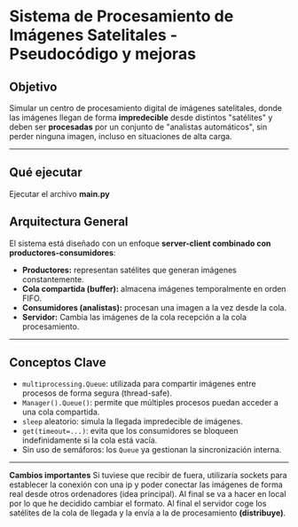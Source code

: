 # Sistema de Procesamiento de Imágenes Satelitales - Pseudocódigo y mejoras

## Objetivo

Simular un centro de procesamiento digital de imágenes satelitales, donde las imágenes llegan de forma **impredecible** desde distintos "satélites" y deben ser **procesadas** por un conjunto de "analistas automáticos", sin perder ninguna imagen, incluso en situaciones de alta carga.

---

## Qué ejecutar
Ejecutar el archivo **main.py**

## Arquitectura General

El sistema está diseñado con un enfoque **server-client combinado con productores-consumidores**:

- **Productores:** representan satélites que generan imágenes constantemente.
- **Cola compartida (buffer):** almacena imágenes temporalmente en orden FIFO.
- **Consumidores (analistas):** procesan una imagen a la vez desde la cola.
- **Servidor:** Cambia las imágenes de la cola recepción a la cola procesamiento.

---

## Conceptos Clave

- `multiprocessing.Queue`: utilizada para compartir imágenes entre procesos de forma segura (thread-safe).
- `Manager().Queue()`: permite que múltiples procesos puedan acceder a una cola compartida.
- `sleep` aleatorio: simula la llegada impredecible de imágenes.
- `get(timeout=...)`: evita que los consumidores se bloqueen indefinidamente si la cola está vacía.
- Sin uso de semáforos: los `Queue` ya gestionan la sincronización interna.

---
**Cambios importantes** Si tuviese que recibir de fuera, utilizaría sockets para establecer la conexión con una ip y poder conectar las imágenes de forma real desde otros ordenadores (idea principal). Al final se va a hacer en local por lo que he decidido cambiar el formato. Al final el servidor coge los satélites de la cola de llegada y la envía a la de procesamiento **(distribuye)**.